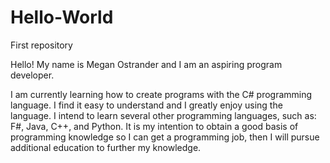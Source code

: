 # Hello-World
First repository

Hello! My name is Megan Ostrander and I am an aspiring program developer. 

I am currently learning how to create programs with the C# programming language. I find it easy to understand and I greatly enjoy using the language. I intend to learn several other programming languages, such as: F#, Java, C++, and Python. It is my intention to obtain a good basis of programming knowledge so I can get a programming job, then I will pursue additional education to further my knowledge. 
